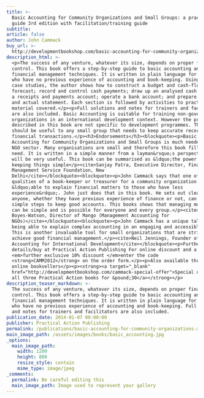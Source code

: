 ```yaml
---
title: >-
  Basic Accounting for Community Organizations and Small Groups: a practical
  guide 3rd edition with facilitation/training guide
subtitle:
article: false
author: John Cammack
buy_url: >-
  http://developmentbookshop.com/basic-accounting-for-community-organizations-and-small-groups
description_html: >-
  <p>The success of any venture, whatever its size, depends on proper financial
  control. This book offers a step-by-step guide to basic accounting and
  financial management techniques. It is written in plain language for people
  who have no previous experience of accounting and book-keeping. Using simple
  case studies, the author shows how to construct a budget and cash-flow
  forecast; record and control cash payments; draw up an analysed cash book, and
  a receipts and payments account; operate a bank account; and prepare a budget
  and actual statement. Each section is followed by activities to practise the
  material covered.</p><p>Full solutions and notes for trainers and facilitators
  are also included. Basic Accounting is suitable for training non-governmental
  organizations in an international development context. However the procedures
  described in this book are not specific to development programmes. This book
  should be useful to any small group that needs to keep accurate records of its
  financial transactions.</p><h3>Endorsements</h3><blockquote><p>Basic
  Accounting for Community Organizations and Small Groups is much needed for the
  NGO sector. Many organisations are small and therefore this book fills their
  need. It is written in a simple manner from a layman&rsquo;s perspective, and
  will be very useful. This book can be summarised as &ldquo;the power of
  keeping things simple</p><cite>Sanjay Patra, Executive Director, Financial
  Management Service Foundation, New
  Delhi</cite></blockquote><blockquote><p>John Cammack says that one of the key
  qualities of a book-keeper or treasurer for a community organization is being
  &ldquo;able to explain financial matters to those who have less
  experience&rdquo;. John just does that in this book. He sets out clearly how
  anyone, whether they have previous experience of finance or not, can follow
  simple steps to keep good accounts. This books shows that managing money well
  can be simple and is possible for everyone and every group.</p><cite>Tim
  Boyes-Watson, Director of Mango (Management Accounting for
  NGOs)</cite></blockquote><blockquote><p>John Cammack has a unique talent of
  being able to explain complex accounting in an engaging and accessible manner.
  This is another invaluable tool for small organizations that are striving to
  achieve good financial management.</p><cite>Neil Jennings, Founder of
  Accounting for International Development</cite></blockquote><p>Further
  details/buy at Practical Action Publishing For online discount and a
  <em>further exclusive 10% discount </em>enter the code
  <strong>CAMM2012</strong> on the order form.</p><p>Also available through
  online booksellers</p><p><strong><a target="_blank"
  href="http://developmentbookshop.com/cammack-special-offer">Special offer: buy
  all three Practical Action books for &pound;30</a></strong></p>
description_teaser_markdown: >-
  The success of any venture, whatever its size, depends on proper financial
  control. This book offers a step-by-step guide to basic accounting and
  financial management techniques. It is written in plain language for people
  who have no previous experience of accounting and book-keeping. Full solutions
  and notes for trainers and facilitators are also included.
publication_date: 2014-01-07 00:00:00
publisher: Practical Action Publishing
permalink: /publications/basic-accounting-for-community-organizations-and-small-groups/
main_image_path: /assets/images/books/basic_accounting.jpg
_options:
  main_image_path:
    width: 1200
    height: 800
    resize_style: contain
    mime_type: image/jpeg
_comments:
  permalink: Be careful editing this
  main_image_path: Image used to represent your gallery
---
```


